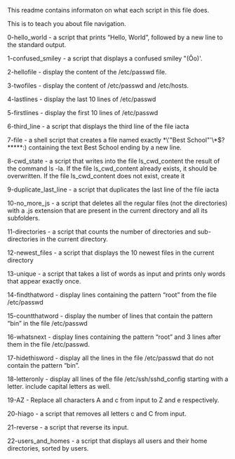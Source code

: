 This readme contains informaton on what each script in this file does.

This is to teach you about file navigation.

0-hello_world -  a script that prints “Hello, World”, followed by a new line to the standard output.

1-confused_smiley - a script that displays a confused smiley "(Ôo)'.

2-hellofile - display the content of the /etc/passwd file.

3-twofiles - display the content of /etc/passwd and /etc/hosts.

4-lastlines - display the last 10 lines of /etc/passwd

5-firstlines - display the first 10 lines of /etc/passwd

6-third_line - a script that displays the third line of the file iacta

7-file -  a shell script that creates a file named exactly \*\\'"Best School"\'\\*$\?\*\*\*\*\*:) containing the text Best School ending by a new line.

8-cwd_state - a script that writes into the file ls_cwd_content the result of the command ls -la. If the file ls_cwd_content already exists, it should be overwritten. If the file ls_cwd_content does not exist, create it

9-duplicate_last_line - a script that duplicates the last line of the file iacta

10-no_more_js - a script that deletes all the regular files (not the directories) with a .js extension that are present in the current directory and all its subfolders.

11-directories - a script that counts the number of directories and sub-directories in the current directory.

12-newest_files - a script that displays the 10 newest files in the current directory

13-unique  - a script that takes a list of words as input and prints only words that appear exactly once.

14-findthatword - display lines containing the pattern “root” from the file /etc/passwd

15-countthatword - display the number of lines that contain the pattern “bin” in the file /etc/passwd

16-whatsnext - display lines containing the pattern “root” and 3 lines after them in the file /etc/passwd.

17-hidethisword - display all the lines in the file /etc/passwd that do not contain the pattern “bin”.

18-letteronly - display all lines of the file /etc/ssh/sshd_config starting with a letter.
include capital letters as well.

19-AZ - Replace all characters A and c from input to Z and e respectively.

20-hiago -  a script that removes all letters c and C from input.

21-reverse - a script that reverse its input.

22-users_and_homes - a script that displays all users and their home directories, sorted by users. 



